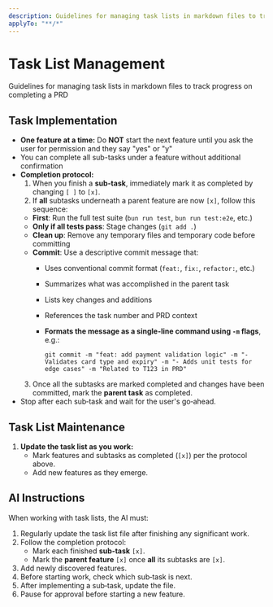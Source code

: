 ```yaml
---
description: Guidelines for managing task lists in markdown files to track progress on completing a PRD
applyTo: "**/*"
---
```


# Task List Management

Guidelines for managing task lists in markdown files to track progress on completing a PRD

## Task Implementation
- **One feature at a time:** Do **NOT** start the next feature until you ask the user for permission and they say "yes" or "y"
- You can complete all sub-tasks under a feature without additional confirmation
- **Completion protocol:**  
  1. When you finish a **sub‑task**, immediately mark it as completed by changing `[ ]` to `[x]`.
  2. If **all** subtasks underneath a parent feature are now `[x]`, follow this sequence:
    - **First**: Run the full test suite (`bun run test`, `bun run test:e2e`, etc.)
    - **Only if all tests pass**: Stage changes (`git add .`)
    - **Clean up**: Remove any temporary files and temporary code before committing
    - **Commit**: Use a descriptive commit message that:
      - Uses conventional commit format (`feat:`, `fix:`, `refactor:`, etc.)
      - Summarizes what was accomplished in the parent task
      - Lists key changes and additions
      - References the task number and PRD context
      - **Formats the message as a single-line command using `-m` flags**, e.g.:

        ```
        git commit -m "feat: add payment validation logic" -m "- Validates card type and expiry" -m "- Adds unit tests for edge cases" -m "Related to T123 in PRD"
        ```
  3. Once all the subtasks are marked completed and changes have been committed, mark the **parent task** as completed.
- Stop after each sub‑task and wait for the user's go‑ahead.

## Task List Maintenance

1. **Update the task list as you work:**
   - Mark features and subtasks as completed (`[x]`) per the protocol above.
   - Add new features as they emerge.

## AI Instructions

When working with task lists, the AI must:

1. Regularly update the task list file after finishing any significant work.
2. Follow the completion protocol:
   - Mark each finished **sub‑task** `[x]`.
   - Mark the **parent feature** `[x]` once **all** its subtasks are `[x]`.
3. Add newly discovered features.
5. Before starting work, check which sub‑task is next.
6. After implementing a sub‑task, update the file.
7. Pause for approval before starting a new feature.
